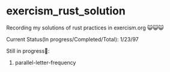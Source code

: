 # exercism_rust_solution

Recording my solutions of rust practices in exercism.org 😺😺😺

Current Status(In progress/Completed/Total): 1/23/97

Still in progress👷:

1. parallel-letter-frequency
